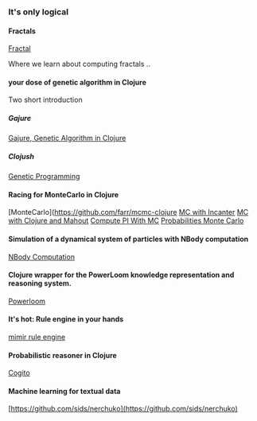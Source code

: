 
### It's only logical

#### Fractals
[Fractal](http://clojurefun.wordpress.com/2012/08/30/mandelbrot-fractals/)

Where we learn about computing fractals ..

#### your dose of genetic algorithm in Clojure

Two short introduction

##### Gajure
[Gajure, Genetic Algorithm in Clojure](https://github.com/Ejhfast/Gajure)

##### Clojush
[Genetic Programming](https://github.com/lspector/Clojush)

#### Racing for MonteCarlo in Clojure
[MonteCarlo](https://github.com/farr/mcmc-clojure
[MC with Incanter](http://data-sorcery.org/category/monte-carlo-simulation/)
[MC with Clojure and Mahout](http://antoniogarrote.wordpress.com/2011/06/26/monte-carlo-integration-with-clojure-and-mahout/)
[Compute PI With MC](http://alecbenzer.blogspot.jp/2010/07/computing-pi-with-monte-carlo-in.html)
[Probabilities Monte Carlo](http://richhickey.github.com/clojure-contrib/probabilities.monte-carlo-api.html)

#### Simulation of a dynamical system of particles with NBody computation
[NBody Computation](https://github.com/farr/Clojure-Nbody-Library)

#### Clojure wrapper for the PowerLoom knowledge representation and reasoning system.
[Powerloom](https://github.com/davelambert/clojure-powerloom)

#### It's hot: Rule engine in your hands 
[mimir rule engine](https://github.com/hraberg/mimir)

#### Probabilistic reasoner in Clojure
[Cogito](http://liebke.github.com/cogito/)

#### Machine learning for textual data
[https://github.com/sids/nerchuko](https://github.com/sids/nerchuko)